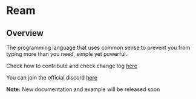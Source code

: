 # Ream
## Overview

The programming language that uses common sense to prevent you from typing more than you need, simple yet powerful.

Check how to contribute and check change log [here](Development.md)

You can join the official discord [here](https://discord.gg/ExAfTcf8Nt)

**Note:** New documentation and example will be released soon
